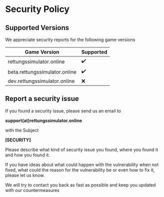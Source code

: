 # Security Policy

## Supported Versions

We appreciate security reports for the following game versions

| Game Version | Supported          |
| ------- | ------------------ |
| rettungssimulator.online   | :heavy_check_mark: |
| beta.rettungssimulator.online   | :heavy_check_mark:              |
| dev.rettungssimulator.online   | :x: |

## Report a security issue

If you found a security issue, please send us an email to 

**support(at)rettungssimulator.online** 

with the Subject 

**[SECURITY]**

Please describe what kind of security issue you found, where you found it and how you found it.

If you have ideas about what could happen with the vulnerability when not fixed, what could the reason for the vulnerability be 
or even how to fix it, please let us know. 

We will try to contact you back as fast as possible and keep you updated with our countermeasures
